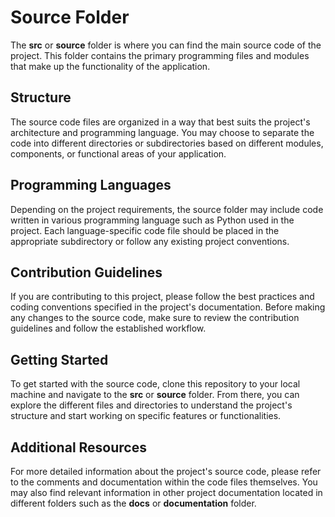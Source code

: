 
# Source Folder

The **src** or **source** folder is where you can find the main source code of the project. This folder contains the primary programming files and modules that make up the functionality of the application.

## Structure

The source code files are organized in a way that best suits the project's architecture and programming language. You may choose to separate the code into different directories or subdirectories based on different modules, components, or functional areas of your application.

## Programming Languages

Depending on the project requirements, the source folder may include code written in various programming language such as Python used in the project. Each language-specific code file should be placed in the appropriate subdirectory or follow any existing project conventions.

## Contribution Guidelines

If you are contributing to this project, please follow the best practices and coding conventions specified in the project's documentation. Before making any changes to the source code, make sure to review the contribution guidelines and follow the established workflow.

## Getting Started

To get started with the source code, clone this repository to your local machine and navigate to the **src** or **source** folder. From there, you can explore the different files and directories to understand the project's structure and start working on specific features or functionalities.

## Additional Resources

For more detailed information about the project's source code, please refer to the comments and documentation within the code files themselves. You may also find relevant information in other project documentation located in different folders such as the **docs** or **documentation** folder.
